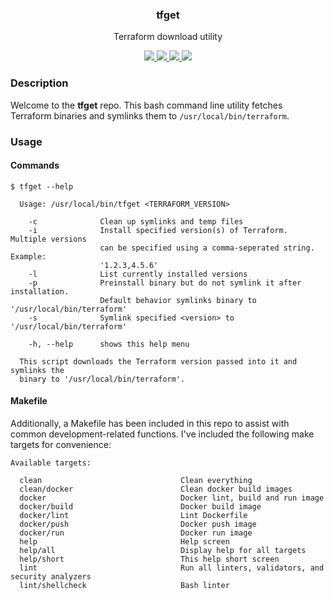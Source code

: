 <div align="center">
  <h3>tfget</h3>
  <p>Terraform download utility</p>
  <p>
    <!-- Build Status -->
    <a href="https://actions-badge.atrox.dev/hansohn/tfget/goto?ref=main">
      <img src="https://img.shields.io/endpoint.svg?url=https%3A%2F%2Factions-badge.atrox.dev%2Fhansohn%2Ftfget%2Fbadge%3Fref%3Dmain&style=for-the-badge">
    </a>
    <!-- Github Tag -->
    <a href="https://github.com/hansohn/tfget/tags/">
      <img src="https://img.shields.io/github/tag/hansohn/tfget.svg?style=for-the-badge">
    </a>
    <!-- License -->
    <a href="https://github.com/hansohn/tfget/blob/main/LICENSE">
      <img src="https://img.shields.io/github/license/hansohn/tfget.svg?style=for-the-badge">
    </a>
    <!-- LinkedIn -->
    <a href="https://linkedin.com/in/ryanhansohn">
      <img src="https://img.shields.io/badge/-LinkedIn-black.svg?style=for-the-badge&logo=linkedin&colorB=555">
    </a>
  </p>
</div>

### Description

Welcome to the **tfget** repo. This bash command line utility fetches Terraform
binaries and symlinks them to `/usr/local/bin/terraform`.

### Usage

#### Commands

```
$ tfget --help

  Usage: /usr/local/bin/tfget <TERRAFORM_VERSION>

    -c              Clean up symlinks and temp files
    -i              Install specified version(s) of Terraform. Multiple versions
                    can be specified using a comma-seperated string. Example:
                    '1.2.3,4.5.6'
    -l              List currently installed versions
    -p              Preinstall binary but do not symlink it after installation.
                    Default behavior symlinks binary to '/usr/local/bin/terraform'
    -s              Symlink specified <version> to '/usr/local/bin/terraform'

    -h, --help      shows this help menu

  This script downloads the Terraform version passed into it and symlinks the
  binary to '/usr/local/bin/terraform'.
```

#### Makefile

Additionally, a Makefile has been included in this repo to assist with common
development-related functions. I've included the following make targets for
convenience:

```
Available targets:

  clean                               Clean everything
  clean/docker                        Clean docker build images
  docker                              Docker lint, build and run image
  docker/build                        Docker build image
  docker/lint                         Lint Dockerfile
  docker/push                         Docker push image
  docker/run                          Docker run image
  help                                Help screen
  help/all                            Display help for all targets
  help/short                          This help short screen
  lint                                Run all linters, validators, and security analyzers
  lint/shellcheck                     Bash linter
```
